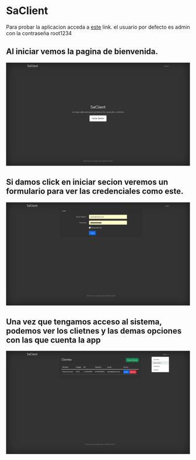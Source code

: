 # SaClient
Para probar la aplicacion acceda a [este](https://saclient.herokuapp.com/) link.
el usuario por defecto es admin con la contraseña root1234

## Al iniciar vemos la pagina de bienvenida.
![Welcome](https://github.com/Azumie/pruebaLaravel/raw/main/screenshot/welcome.png)
## Si damos click en iniciar secion veremos un formulario para ver las credenciales como este.
![Login](https://github.com/Azumie/pruebaLaravel/raw/main/screenshot/login.png)
## Una vez que tengamos acceso al sistema, podemos ver los clietnes y las demas opciones con las que cuenta la app
![Clientes](https://github.com/Azumie/pruebaLaravel/raw/main/screenshot/clientes.png)
